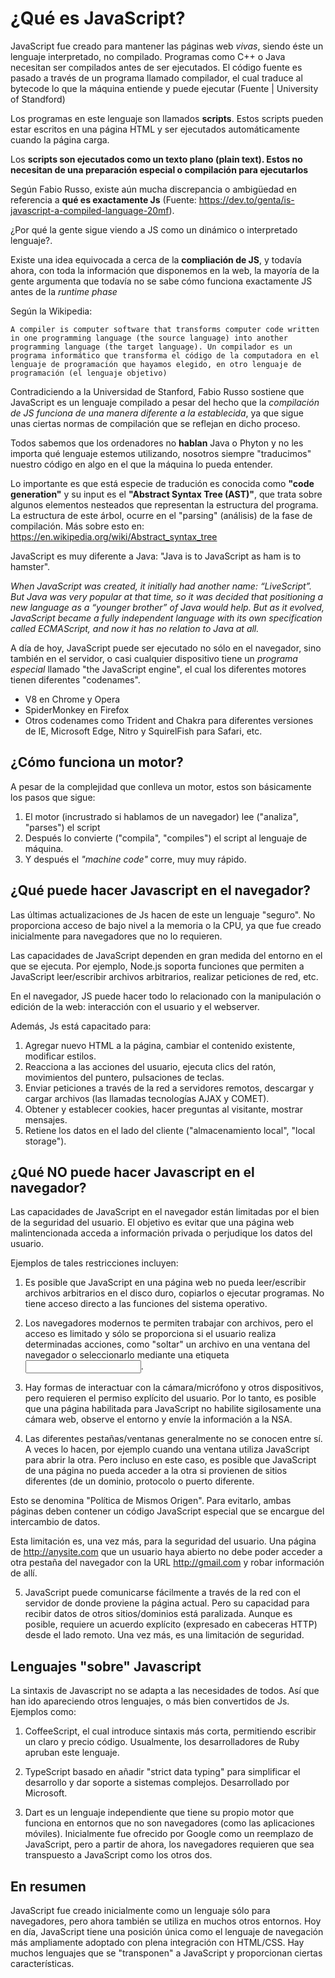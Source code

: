 # ¿Qué es JavaScript?

JavaScript fue creado para mantener las páginas web *vivas*, siendo éste un lenguaje interpretado, no compilado. Programas como C++ o Java necesitan ser compilados antes de ser ejecutados. El código fuente es pasado a través de un programa llamado compilador, el cual traduce al bytecode lo que la máquina entiende y puede ejecutar (Fuente | University of Standford) 

Los programas en este lenguaje son llamados **scripts**. Estos scripts pueden estar escritos en una página HTML y ser ejecutados automáticamente cuando la página carga.

Los **scripts son ejecutados como un texto plano (plain text). Estos no necesitan de una preparación especial o compilación para ejecutarlos**

Según Fabio Russo, existe aún mucha discrepancia o ambigüedad en referencia a **qué es exactamente Js** (Fuente: https://dev.to/genta/is-javascript-a-compiled-language-20mf).

¿Por qué la gente sigue viendo a JS como un dinámico o interpretado lenguaje?. 

Existe una idea equivocada a cerca de la **compliación de JS**, y todavía ahora, con toda la información que disponemos en la web, la mayoría de la gente argumenta que todavía no se sabe cómo funciona exactamente JS antes de la *runtime phase*

Según la Wikipedia: 

``A compiler is computer software that transforms computer code written in one programming language (the source language) into another programming language (the target language).
Un compilador es un programa informático que transforma el código de la computadora en el lenguaje de programación que hayamos elegido, en otro lenguaje de programación (el lenguaje objetivo)
``

Contradiciendo a la Universidad de Stanford, Fabio Russo sostiene que JavaScript es un lenguaje compilado a pesar del hecho que la *compilación de JS funciona de una manera diferente a la establecida*, ya que sigue unas ciertas normas de compilación que se reflejan en dicho proceso. 

Todos sabemos que los ordenadores no **hablan** Java o Phyton y no les importa qué lenguaje estemos utilizando, nosotros siempre "traducimos" nuestro código en algo en el que la máquina lo pueda entender. 

Lo importante es que está especie de tradución es conocida como **"code generation"** y su input es el **"Abstract Syntax Tree (AST)"**, que trata sobre algunos elementos nesteados que representan la estructura del programa. La estructura de este árbol, ocurre en el "parsing" (análisis) de la fase de compilación. Más sobre esto en: https://en.wikipedia.org/wiki/Abstract_syntax_tree

JavaScript es muy diferente a Java: "Java is to JavaScript as ham is to hamster". 

*When JavaScript was created, it initially had another name: “LiveScript”. But Java was very popular at that time, so it was decided that positioning a new language as a “younger brother” of Java would help. But as it evolved, JavaScript became a fully independent language with its own specification called ECMAScript, and now it has no relation to Java at all.*

A día de hoy, JavaScript puede ser ejecutado no sólo en el navegador, sino también en el servidor, o casi cualquier dispositivo tiene un *programa especial* llamado "the JavaScript engine", el cual los diferentes motores tienen diferentes "codenames". 

- V8 en Chrome y Opera
- SpiderMonkey en Firefox 
- Otros codenames como Trident and Chakra para diferentes versiones de IE, Microsoft Edge, Nitro y SquirelFish para Safari, etc. 

## ¿Cómo funciona un motor?

A pesar de la complejidad que conlleva un motor, estos son básicamente los pasos que sigue: 

1. El motor (incrustrado si hablamos de un navegador) lee ("analiza", "parses") el script
2. Después lo convierte ("compila", "compiles") el script al lenguaje de máquina. 
3. Y después el *"machine code"* corre, muy muy rápido. 

## ¿Qué puede hacer Javascript en el navegador?

Las últimas actualizaciones de Js hacen de este un lenguaje "seguro". No proporciona acceso de bajo nivel a la memoria o la CPU, ya que fue creado inicialmente para navegadores que no lo requieren. 

Las capacidades de JavaScript dependen en gran medida del entorno en el que se ejecuta. Por ejemplo, Node.js soporta funciones que permiten a JavaScript leer/escribir archivos arbitrarios, realizar peticiones de red, etc.

En el navegador, JS puede hacer todo lo relacionado con la manipulación o edición de la web: interacción con el usuario y el webserver. 

Además, Js está capacitado para: 

1. Agregar nuevo HTML a la página, cambiar el contenido existente, modificar estilos.
2. Reacciona a las acciones del usuario, ejecuta clics del ratón, movimientos del puntero, pulsaciones de teclas.
3. Enviar peticiones a través de la red a servidores remotos, descargar y cargar archivos (las llamadas tecnologías AJAX y COMET).
4. Obtener y establecer cookies, hacer preguntas al visitante, mostrar mensajes.
5. Retiene los datos en el lado del cliente ("almacenamiento local", "local storage").

## ¿Qué NO puede hacer Javascript en el navegador?

Las capacidades de JavaScript en el navegador están limitadas por el bien de la seguridad del usuario. El objetivo es evitar que una página web malintencionada acceda a información privada o perjudique los datos del usuario.

Ejemplos de tales restricciones incluyen:

1. Es posible que JavaScript en una página web no pueda leer/escribir archivos arbitrarios en el disco duro, copiarlos o ejecutar programas. No tiene acceso directo a las funciones del sistema operativo.

2. Los navegadores modernos te permiten trabajar con archivos, pero el acceso es limitado y sólo se proporciona si el usuario realiza determinadas acciones, como "soltar" un archivo en una ventana del navegador o seleccionarlo mediante una etiqueta <input>.

3. Hay formas de interactuar con la cámara/micrófono y otros dispositivos, pero requieren el permiso explícito del usuario. Por lo tanto, es posible que una página habilitada para JavaScript no habilite sigilosamente una cámara web, observe el entorno y envíe la información a la NSA.

4. Las diferentes pestañas/ventanas generalmente no se conocen entre sí. A veces lo hacen, por ejemplo cuando una ventana utiliza JavaScript para abrir la otra. Pero incluso en este caso, es posible que JavaScript de una página no pueda acceder a la otra si provienen de sitios diferentes (de un dominio, protocolo o puerto diferente.

Esto se denomina "Política de Mismos Origen". Para evitarlo, ambas páginas deben contener un código JavaScript especial que se encargue del intercambio de datos.

Esta limitación es, una vez más, para la seguridad del usuario. Una página de http://anysite.com que un usuario haya abierto no debe poder acceder a otra pestaña del navegador con la URL http://gmail.com y robar información de allí.

5. JavaScript puede comunicarse fácilmente a través de la red con el servidor de donde proviene la página actual. Pero su capacidad para recibir datos de otros sitios/dominios está paralizada. Aunque es posible, requiere un acuerdo explícito (expresado en cabeceras HTTP) desde el lado remoto. Una vez más, es una limitación de seguridad.

## Lenguajes "sobre" Javascript

La sintaxis de Javascript no se adapta a las necesidades de todos. Así que han ido apareciendo otros lenguajes, o más bien convertidos de Js. Ejemplos como: 

1. CoffeeScript, el cual introduce sintaxis más corta, permitiendo escribir un claro y precio código. Usualmente, los desarrolladores de Ruby apruban este lenguaje. 

2. TypeScript basado en añadir "strict data typing" para simplificar el desarrollo y dar soporte a sistemas complejos. Desarrollado por Microsoft. 

3. Dart es un lenguaje independiente que tiene su propio motor que funciona en entornos que no son navegadores (como las aplicaciones móviles). Inicialmente fue ofrecido por Google como un reemplazo de JavaScript, pero a partir de ahora, los navegadores requieren que sea transpuesto a JavaScript como los otros dos.

## En resumen 

JavaScript fue creado inicialmente como un lenguaje sólo para navegadores, pero ahora también se utiliza en muchos otros entornos.
Hoy en día, JavaScript tiene una posición única como el lenguaje de navegación más ampliamente adoptado con plena integración con HTML/CSS.
Hay muchos lenguajes que se "transponen" a JavaScript y proporcionan ciertas características.